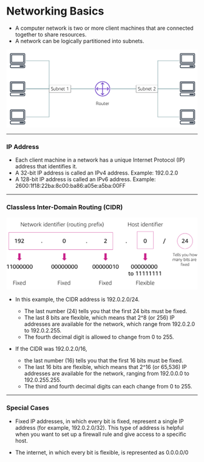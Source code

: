 # Networking Basics

- A computer network is two or more client machines that are connected together to share resources.
- A network can be logically partitioned into subnets.

![Subnets](./images/subnets.png)

---

### IP Address

- Each client machine in a network has a unique Internet Protocol (IP) address that identifies it.
- A 32-bit IP address is called an IPv4 address. Example: 192.0.2.0
- A 128-bit IP address is called an IPv6 address. Example: 2600:1f18:22ba:8c00:ba86:a05e:a5ba:00FF

---

### Classless Inter-Domain Routing (CIDR)

![Subnets](./images/cidr.png)

- In this example, the CIDR address is 192.0.2.0/24.

    - The last number (24) tells you that the first 24 bits must be fixed.
    - The last 8 bits are flexible, which means that 2^8 (or 256) IP addresses are available for the network, which range from 192.0.2.0 to 192.0.2.255.
    - The fourth decimal digit is allowed to change from 0 to 255.

- If the CIDR was 192.0.2.0/16,
    - the last number (16) tells you that the first 16 bits must be fixed.
    - The last 16 bits are flexible, which means that 2^16 (or 65,536) IP addresses are available for the network, ranging from 192.0.0.0 to 192.0.255.255.
    - The third and fourth decimal digits can each change from 0 to 255.

---

### Special Cases

- Fixed IP addresses, in which every bit is fixed, represent a single IP address (for example, 192.0.2.0/32). This type of address is helpful when you want to set up a firewall rule and give access to a specific host.

- The internet, in which every bit is flexible, is represented as 0.0.0.0/0